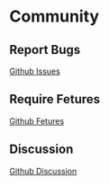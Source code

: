 # Community

## Report Bugs
[Github Issues](https://github.com/crossdb-org/CrossDB/issues)

## Require Fetures
[Github Fetures](https://github.com/crossdb-org/CrossDB/issues)

## Discussion
[Github Discussion](https://github.com/crossdb-org/CrossDB/discussions)
